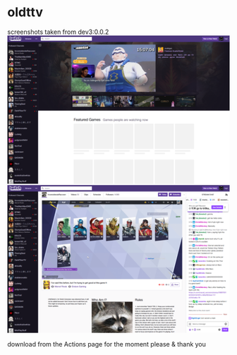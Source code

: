 # oldttv

screenshots taken from dev3:0.0.2
<img src="docs/ss-1.png">
<img src="docs/ss-2.png">

download from the Actions page for the moment please & thank you